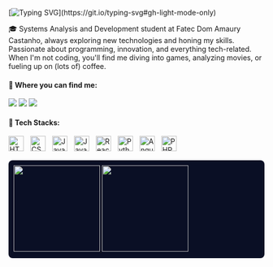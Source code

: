 [![Typing SVG](https://readme-typing-svg.demolab.com?font=Poetsen+One&weight=150&size=24&pause=1000&color=6984fa&width=435&lines=I'm+Isabela,+wanna+some+coffee?)](https://git.io/typing-svg#gh-light-mode-only)

🎓 Systems Analysis and Development student at Fatec Dom Amaury Castanho, always exploring new technologies and honing my skills. Passionate about programming, innovation, and everything tech-related. When I'm not coding, you'll find me diving into games, analyzing movies, or fueling up on (lots of) coffee. 



#### 💌 Where you can find me: 
<p align="left">
<div align="left">
  <a href="https://instagram.com/ibrunaneves" target="_blank"><img src="https://img.shields.io/badge/-Instagram-%23E4405F?style=for-the-badge&logo=instagram&logoColor=white" target="_blank"></a>
  <a href = "mailto:isabelamoreno.souza16@gmail.com"><img src="https://img.shields.io/badge/Gmail-D14836?style=for-the-badge&logo=gmail&logoColor=white" target="_blank"></a>
  <a href="https://www.linkedin.com/in/bruna-neves-757546100/" target="_blank"><img src="https://img.shields.io/badge/-LinkedIn-%230077B5?style=for-the-badge&logo=linkedin&logoColor=white" target="_blank"></a> 
</div>
</p>

#### 🤖 Tech Stacks:

<img 
    align="left" 
    alt="HTML"
    title="HTML" 
    width="30px" 
    style="padding-right: 10px;" 
    src="https://cdn.jsdelivr.net/gh/devicons/devicon@latest/icons/html5/html5-original.svg" 
/>
<img 
    align="left" 
    alt="CSS" 
    title="CSS"
    width="30px" 
    style="padding-right: 10px;" 
    src="https://cdn.jsdelivr.net/gh/devicons/devicon@latest/icons/css3/css3-original.svg" 
/>
<img 
    align="left" 
    alt="JavaScript" 
    title="JavaScript"
    width="30px" 
    style="padding-right: 10px;" 
    src="https://cdn.jsdelivr.net/gh/devicons/devicon@latest/icons/javascript/javascript-original.svg" 
/>
<img 
    align="left" 
    alt="Java" 
    title="Java"
    width="30px" 
    style="padding-right: 10px;" 
    src="https://cdn.jsdelivr.net/gh/devicons/devicon@latest/icons/java/java-original.svg" 
/>
<img 
    align="left" 
    alt="React"
    title="React" 
    width="30px" 
    style="padding-right: 10px;" 
    src="https://cdn.jsdelivr.net/gh/devicons/devicon@latest/icons/react/react-original.svg" 
/>

<img 
    align="left" 
    alt="Python" 
    title="Python"
    width="30px" 
    style="padding-right: 10px;" 
    src="https://cdn.jsdelivr.net/gh/devicons/devicon@latest/icons/python/python-original.svg" 
/>
<img
    align="left" 
    alt="Angular" 
    title="Angular"
    width="30px" 
    style="padding-right: 10px;" 
    src="https://cdn.jsdelivr.net/gh/devicons/devicon@latest/icons/angular/angular-original.svg" 
/> <img 
    align="left" 
    alt="PHP" 
    title="PHP"
    width="30px" 
    style="padding-right: 10px;" 
    src="https://cdn.jsdelivr.net/gh/devicons/devicon@latest/icons/php/php-original.svg" 
/>

<br><br>



<div style="display: flex; flex-direction: row; background-color: #0a0f25; padding: 10px; border-radius: 8px;">
  <a href="https://github.com/isabmoreeno">
    <img loading="lazy" height="170em" src="https://github-readme-stats.vercel.app/api?username=isabmoreeno&show_icons=true&theme=dark&include_all_commits=true&count_private=true&bg_color=0a0f25&title_color=6984fa&text_color=ffffff&icon_color=6984fa&border_color=6984fa"/>
    <img loading="lazy" height="170em" src="https://github-readme-stats.vercel.app/api/top-langs/?username=isabmoreeno&layout=compact&langs_count=7&theme=dark&bg_color=0a0f25&title_color=6984fa&text_color=ffffff&icon_color=2a42ad&border_color=6984fa"/>
  </a>
</div>








  
